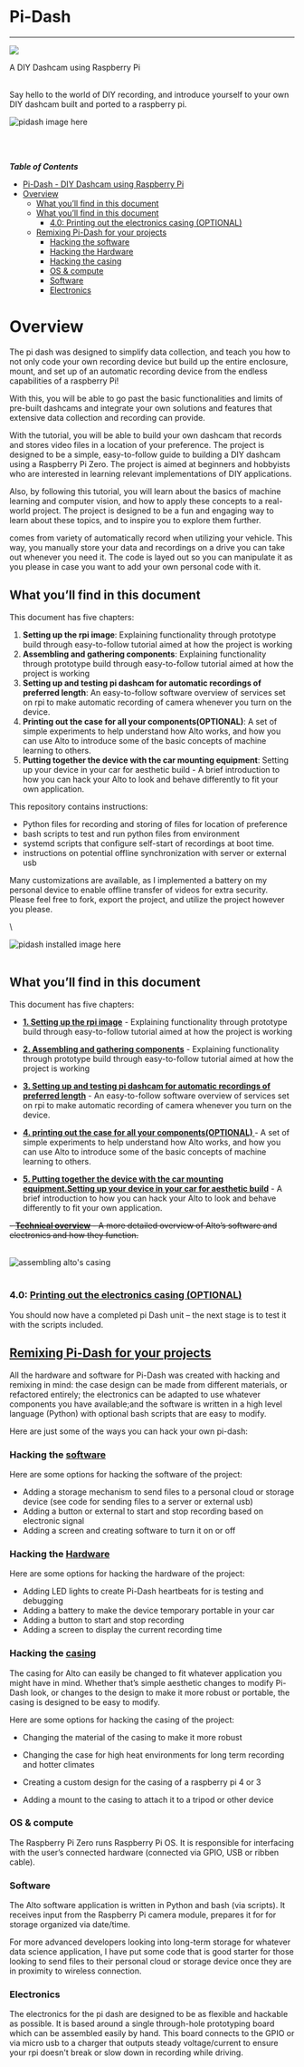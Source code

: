 

# Pi-Dash
___________________
![](/images/overview-pi-dash.NEF)

A DIY Dashcam using Raspberry Pi<br>
<br>


Say hello to the world of DIY recording, and introduce yourself to your own DIY dashcam built and ported to a raspberry pi.  

![pidash image here](images/pidash.jpg)

<br>
<br>

***Table of Contents***
- [Pi-Dash - DIY Dashcam using Raspberry Pi](#pi-dash---diy-dashcam-using-raspberry-pi)
- [Overview](#overview)
  - [What you’ll find in this document](#what-youll-find-in-this-document)
  - [What you’ll find in this document](#what-youll-find-in-this-document-1)
    - [4.0: Printing out the electronics casing (OPTIONAL)](#40-printing-out-the-electronics-casing-optional)
  - [Remixing Pi-Dash for your projects](#remixing-pi-dash-for-your-projects)
    - [Hacking the software](#hacking-the-software)
    - [Hacking the Hardware](#hacking-the-hardware)
    - [Hacking the casing](#hacking-the-casing)
    - [OS \& compute](#os--compute)
    - [Software](#software)
    - [Electronics](#electronics)

# Overview
The pi dash was designed to simplify data collection, and teach you how to not only code your own recording device but build up the entire enclosure, mount, and set up of an automatic recording device from the endless capabilities of a raspberry Pi!  

With this, you will be able to go past the basic functionalities and limits of pre-built dashcams
and integrate your own solutions and features that extensive data collection and recording can provide.

With the tutorial, you will be able to build your own dashcam that records and stores video files in a location of your preference. The project is designed to be a simple, easy-to-follow guide to building a DIY dashcam using a Raspberry Pi Zero. The project is aimed at beginners and hobbyists who are interested in learning relevant implementations of DIY applications.

Also, by following this tutorial, you will learn about the basics of machine learning and computer vision, and how to apply these concepts to a real-world project. The project is designed to be a fun and engaging way to learn about these topics, and to inspire you to explore them further.


comes from variety of automatically record when utilizing your vehicle. This way, you manually store your data and recordings on a drive you can take out whenever you need it. The code is layed out so you can manipulate it as you please in case you want to add your own personal code with it.

## What you’ll find in this document

This document has five chapters:
    
  1. **Setting up the rpi image**: Explaining functionality through prototype build through easy-to-follow tutorial aimed at how the project is working
  2. **Assembling and gathering components**: Explaining functionality through prototype build through easy-to-follow tutorial aimed at how the project is working
  3. **Setting up and testing pi dashcam for automatic recordings of preferred length**: An easy-to-follow software overview of services set on rpi to make automatic recording of camera whenever you turn on the device.
  4. **Printing out the case for all your components(OPTIONAL)**:  A set of simple experiments to help understand how Alto works, and how you can use Alto to introduce some of the basic concepts of machine learning to others.
  5. **Putting together the device with the car mounting equipment**: Setting up your device in your car for aesthetic build - A brief introduction to how you can hack your Alto to look and behave differently to fit your own application.


This repository contains instructions:
- Python files for recording and storing of files for location of preference
- bash scripts to test and run python files from environment
- systemd scripts that configure self-start of recordings at boot time.
- instructions on potential offline synchronization with server or external usb 

Many customizations are available, as I implemented a battery on my personal device to enable offline transfer of videos for extra security. Please feel free to fork, export the project, and utilize the project however you please.

\


 ![pidash installed image here](images/pidash-installed.jpg)
<br>
<br>
## What you’ll find in this document

This document has five chapters:

-  **[1. Setting up the rpi image](#User-guide)** -
Explaining functionality through prototype build through easy-to-follow tutorial aimed at how the project is working

-  **[2. Assembling and gathering components](#User-guide)** -
Explaining functionality through prototype build through easy-to-follow tutorial aimed at how the project is working

-  **[3. Setting up and testing pi dashcam for automatic recordings of preferred length](#Software-for-rpi)** -
An easy-to-follow software overview of services set on rpi to make automatic recording of camera whenever you turn on the device.
- **[4.  printing out the case for all your components(OPTIONAL) ](#Experiment-with-Alto)** -
A set of simple experiments to help understand how Alto works, and how you can use Alto to introduce some of the basic concepts of machine learning to others.

- **[5. Putting together the device with the car mounting equipment.Setting up your device in your car for aesthetic build](#Remixing-Alto-for-your-projects)** -
A brief introduction to how you can hack your Alto to look and behave differently to fit your own application.

~~- **[Technical overview](#Technical-Overview)** -
A more detailed overview of Alto’s software and electronics and how they function.<br>~~
<br>

![assembling alto's casing](images/alto-readme-12.gif)
<br>
<br>
### 4.0: [Printing out the electronics casing (OPTIONAL)](4.0-experiments-with-alto.md)

You should now have a completed pi Dash unit – the next stage is to test it with the scripts included.


## [Remixing Pi-Dash for your projects](5.0-remixing-pi-dash.md)

All the hardware and software for Pi-Dash was created with hacking and remixing in mind: the case design can be made from different materials, or refactored entirely; the electronics can be adapted to use whatever components you have available;and the software is written in a high level language (Python) with optional bash scripts that are easy to modify. 

Here are just some of the ways you can hack your own pi-dash:

### Hacking the [software]()
Here are some options for hacking the software of the project:
- Adding a storage mechanism to send files to a personal cloud or storage device (see code for sending files to a server or external usb)
- Adding a button or external to start and stop recording based on electronic signal
- Adding a screen and creating software to turn it on or off

### Hacking the [Hardware]()
Here are some options for hacking the hardware of the project:
- Adding LED lights to create Pi-Dash heartbeats for is testing and debugging
- Adding a battery to make the device temporary portable in your car
- Adding a button to start and stop recording
- Adding a screen to display the current recording time

### Hacking the [casing]()
The casing for Alto can easily be changed to fit whatever application you might have in mind. Whether that’s simple aesthetic changes to modify Pi-Dash look, or changes to the design to make it more robust or portable, the casing is designed to be easy to modify.

Here are some options for hacking the casing of the project:
- Changing the material of the casing to make it more robust
- Changing the case for high heat environments for long term recording and hotter climates

- Creating a custom design for the casing of a raspberry pi 4 or 3
- Adding a mount to the casing to attach it to a tripod or other device


### OS & compute

The Raspberry Pi Zero runs Raspberry Pi OS. It is responsible for interfacing with the user’s connected hardware (connected via GPIO, USB or ribben cable).

### Software

The Alto software application is written in Python and bash (via scripts). It receives input from the Raspberry Pi camera module, prepares it for for storage organized via date/time. 


For more advanced developers looking into long-term storage for whatever data science application, I have put some code that is good starter for those looking to send files to their personal cloud or storage device once they are in proximity to wireless connection.



### Electronics

The electronics for the pi dash are designed to be as flexible and hackable as possible. It is based around a single through-hole prototyping board which can be assembled easily by hand. This board connects to the GPIO or via micro usb to a charger that outputs steady voltage/current to ensure your rpi doesn't break or slow down in recording while driving.
